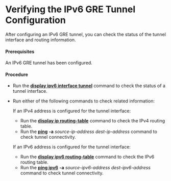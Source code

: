Verifying the IPv6 GRE Tunnel Configuration
===========================================

After configuring an IPv6 GRE tunnel, you can check the
status of the tunnel interface and routing information.

#### Prerequisites

An IPv6 GRE tunnel has been configured.
#### Procedure

* Run the [**display ipv6 interface tunnel**](cmdqueryname=display+ipv6+interface+tunnel) command to
  check the status of a tunnel interface.
* Run either of the following commands to check related information:
  
  
  
  If an IPv4 address is configured for the tunnel interface:
  
  + Run the [**display ip routing-table**](cmdqueryname=display+ip+routing-table) command to check
    the IPv4 routing table.
  + Run the [**ping**](cmdqueryname=ping) **-a** *source-ip-address* *dest-ip-address* command to check tunnel connectivity.
  
  If an IPv6 address is configured for the tunnel interface:
  
  + Run the [**display ipv6 routing-table**](cmdqueryname=display+ipv6+routing-table) command to check
    the IPv6 routing table.
  + Run the [**ping
    ipv6**](cmdqueryname=ping+ipv6) **-a** *source-ipv6-address* *dest-ipv6-address* command to check tunnel connectivity.